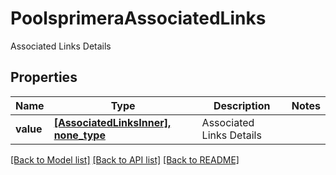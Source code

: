 # PoolsprimeraAssociatedLinks

Associated Links Details

## Properties
Name | Type | Description | Notes
------------ | ------------- | ------------- | -------------
**value** | [**[AssociatedLinksInner], none_type**](AssociatedLinksInner.md) | Associated Links Details | 

[[Back to Model list]](../README.md#documentation-for-models) [[Back to API list]](../README.md#documentation-for-api-endpoints) [[Back to README]](../README.md)


